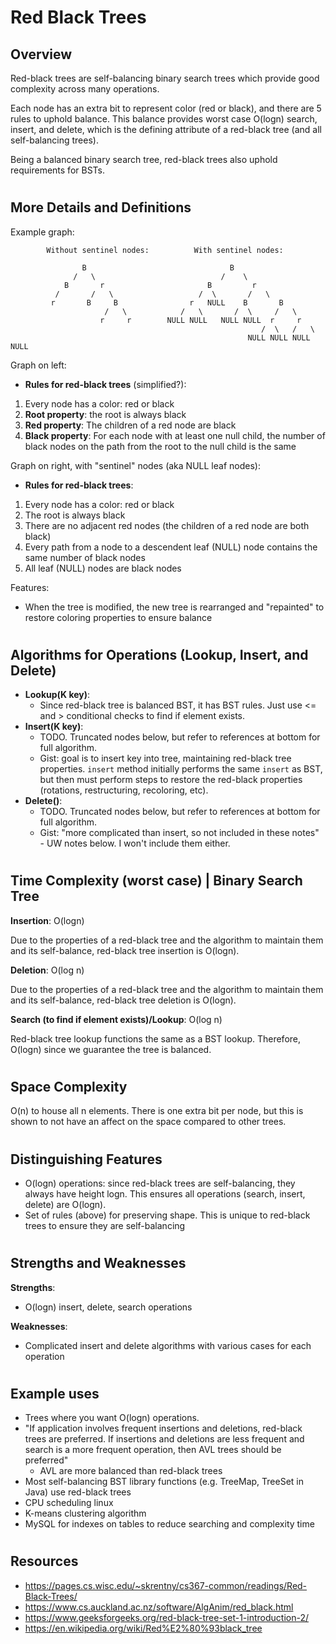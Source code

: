 # Red Black Trees
## Overview

Red-black trees are self-balancing binary search trees which provide good complexity across many operations.

Each node has an extra bit to represent color (red or black), and there are 5 rules to uphold balance. This balance provides worst case O(logn) search, insert, and delete, which is the defining attribute of a red-black tree (and all self-balancing trees). 

Being a balanced binary search tree, red-black trees also uphold requirements for BSTs.

#
## More Details and Definitions
Example graph:
```
        Without sentinel nodes:          With sentinel nodes:    

                B                                B
              /   \                            /    \
            B       r                       B         r
          /       /   \                   /  \       /   \
         r       B     B                r   NULL    B       B
                     /   \            /   \       /  \     /   \
                    r     r        NULL NULL   NULL NULL  r     r
                                                        /  \   /   \
                                                     NULL NULL NULL NULL
```
Graph on left:
- **Rules for red-black trees** (simplified?):
1) Every node has a color: red or black
2) **Root property**: the root is always black
3) **Red property**: The children of a red node are black
4) **Black property**: For each node with at least one null child, the number of black nodes on the path from the root to the null child is the same

Graph on right, with "sentinel" nodes (aka NULL leaf nodes):
- **Rules for red-black trees**:
1) Every node has a color: red or black
2) The root is always black
3) There are no adjacent red nodes (the children of a red node are both black)
4) Every path from a node to a descendent leaf (NULL) node contains the same number of black nodes
5) All leaf (NULL) nodes are black nodes 


Features:
- When the tree is modified, the new tree is rearranged and "repainted" to restore coloring properties to ensure balance

#
## Algorithms for Operations (Lookup, Insert, and Delete)
- **Lookup(K key)**: 
    - Since red-black tree is balanced BST, it has BST rules. Just use <= and > conditional checks to find if element exists.
- **Insert(K key)**:
    - TODO. Truncated nodes below, but refer to references at bottom for full algorithm.
    - Gist: goal is to insert key into tree, maintaining red-black tree properties. `insert` method initially performs the same `insert` as BST, but then must perform steps to restore the red-black properties (rotations, restructuring, recoloring, etc).
- **Delete()**:
    - TODO. Truncated nodes below, but refer to references at bottom for full algorithm.
    - Gist: "more complicated than insert, so not included in these notes" - UW notes below. I won't include them either.

#
## Time Complexity (worst case) | Binary Search Tree
**Insertion**: O(logn)

Due to the properties of a red-black tree and the algorithm to maintain them and its self-balance, red-black tree insertion is O(logn).

**Deletion**: O(log n)

Due to the properties of a red-black tree and the algorithm to maintain them and its self-balance, red-black tree deletion is O(logn).

**Search (to find if element exists)/Lookup**: O(log n)

Red-black tree lookup functions the same as a BST lookup. Therefore, O(logn) since we guarantee the tree is balanced.

#
## Space Complexity
O(n) to house all n elements. There is one extra bit per node, but this is shown to not have an affect on the space compared to other trees.

#
## Distinguishing Features
- O(logn) operations: since red-black trees are self-balancing, they always have height logn. This ensures all operations (search, insert, delete) are O(logn).
- Set of rules (above) for preserving shape. This is unique to red-black trees to ensure they are self-balancing

#
## Strengths and Weaknesses

**Strengths**:
- O(logn) insert, delete, search operations

**Weaknesses**:
- Complicated insert and delete algorithms with various cases for each operation

#
## Example uses
- Trees where you want O(logn) operations. 
- "If application involves frequent insertions and deletions, red-black trees are preferred. If insertions and deletions are less frequent and search is a more frequent operation, then AVL trees should be preferred"
    - AVL are more balanced than red-black trees
- Most self-balancing BST library functions (e.g. TreeMap, TreeSet in Java) use red-black trees
- CPU scheduling linux
- K-means clustering algorithm
- MySQL for indexes on tables to reduce searching and complexity time


#
## Resources
- https://pages.cs.wisc.edu/~skrentny/cs367-common/readings/Red-Black-Trees/
- https://www.cs.auckland.ac.nz/software/AlgAnim/red_black.html
- https://www.geeksforgeeks.org/red-black-tree-set-1-introduction-2/
- https://en.wikipedia.org/wiki/Red%E2%80%93black_tree



#
